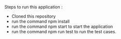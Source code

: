 Steps to run this application :
* Cloned this repository
* run the command npm install
* run the command npm start to start the application
* run the command npm run test to run the test cases.
